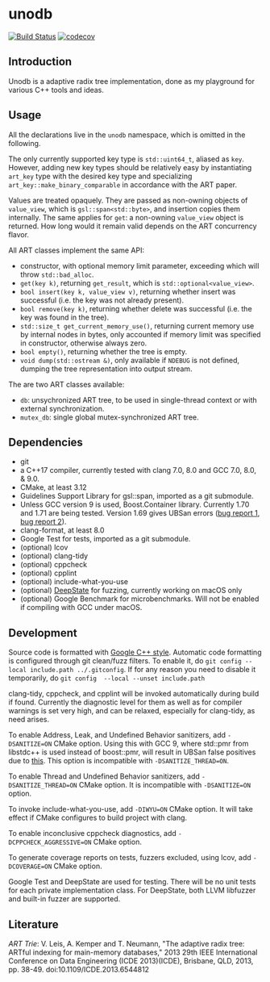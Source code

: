 <!--- -*- gfm -*- -->

# unodb

[![Build
Status](https://travis-ci.org/laurynas-biveinis/unodb.svg?branch=master)](https://travis-ci.org/laurynas-biveinis/unodb)
[![codecov](https://codecov.io/gh/laurynas-biveinis/unodb/branch/master/graph/badge.svg)](https://codecov.io/gh/laurynas-biveinis/unodb)

## Introduction

Unodb is a adaptive radix tree implementation, done as my playground for various
C++ tools and ideas.

## Usage

All the declarations live in the `unodb` namespace, which is omitted in the
following.

The only currently supported key type is `std::uint64_t`, aliased as `key`.
However, adding new key types should be relatively easy by instantiating
`art_key` type with the desired key type and specializing
`art_key::make_binary_comparable` in accordance with the ART paper.

Values are treated opaquely. They are passed as non-owning objects of
`value_view`, which is `gsl::span<std::byte>`, and insertion copies them
internally. The same applies for `get`: a non-owning `value_view` object is
returned. How long would it remain valid depends on the ART concurrency flavor.

All ART classes implement the same API:

* constructor, with optional memory limit parameter, exceeding which will throw
  `std::bad_alloc`.
* `get(key k)`, returning `get_result`, which is `std::optional<value_view>`.
* `bool insert(key k, value_view v)`, returning whether insert was
  successful (i.e. the key was not already present).
* `bool remove(key k)`, returning whether delete was successful (i.e. the
  key was found in the tree).
* `std::size_t get_current_memory_use()`, returning current memory use by
  internal nodes in bytes, only accounted if memory limit was specified in
  constructor, otherwise always zero.
* `bool empty()`, returning whether the tree is empty.
* `void dump(std::ostream &)`, only available if `NDEBUG` is not defined,
  dumping the tree representation into output stream.

The are two ART classes available:

* `db`: unsychronized ART tree, to be used in single-thread context or with
  external synchronization.
* `mutex_db`: single global mutex-synchronized ART tree.

## Dependencies

* git
* a C++17 compiler, currently tested with clang 7.0, 8.0 and GCC 7.0, 8.0, &
  9.0.
* CMake, at least 3.12
* Guidelines Support Library for gsl::span, imported as a git submodule.
* Unless GCC version 9 is used, Boost.Container library. Currently 1.70 and 1.71
  are being tested. Version 1.69 gives UBSan errors ([bug report 1][boostub1],
  [bug report 2][boostub2]).
* clang-format, at least 8.0
* Google Test for tests, imported as a git submodule.
* (optional) lcov
* (optional) clang-tidy
* (optional) cppcheck
* (optional) cpplint
* (optional) include-what-you-use
* (optional) [DeepState][deepstate] for fuzzing, currently working on macOS only
* (optional) Google Benchmark for microbenchmarks. Will not be enabled if
  compiling with GCC under macOS.

## Development

Source code is formatted with [Google C++ style][gc++style]. Automatic code
formatting is configured through git  clean/fuzz filters. To enable it, do `git
config --local include.path ../.gitconfig`. If for any reason you need to
disable it temporarily, do `git config  --local --unset include.path`

clang-tidy, cppcheck, and cpplint will be invoked automatically during build if
found. Currently the diagnostic level for them as well as for compiler warnings
is set very high, and can be relaxed, especially for clang-tidy, as need arises.

To enable Address, Leak, and Undefined Behavior sanitizers, add `-DSANITIZE=ON`
CMake option. Using this with GCC 9, where std::pmr from libstdc++ is used
instead of boost::pmr, will result in UBSan false positives due to
[this][libstdc++ub]. This option is incompatible with `-DSANITIZE_THREAD=ON`.

To enable Thread and Undefined Behavior sanitizers, add `-DSANITIZE_THREAD=ON`
CMake option. It is incompatible with `-DSANITIZE=ON` option.

To invoke include-what-you-use, add `-DIWYU=ON` CMake option. It will take
effect if CMake configures to build project with clang.

To enable inconclusive cppcheck diagnostics, add `-DCPPCHECK_AGGRESSIVE=ON`
CMake option.

To generate coverage reports on tests, fuzzers excluded, using lcov, add
`-DCOVERAGE=ON` CMake option.

Google Test and DeepState are used for testing. There will be no unit tests for
each private implementation class. For DeepState, both LLVM libfuzzer and
built-in fuzzer are supported.

## Literature

*ART Trie*: V. Leis, A. Kemper and T. Neumann, "The adaptive radix tree: ARTful
indexing for main-memory databases," 2013 29th IEEE International Conference on
Data Engineering (ICDE 2013)(ICDE), Brisbane, QLD, 2013, pp. 38-49.
doi:10.1109/ICDE.2013.6544812

[boostub1]: https://gcc.gnu.org/bugzilla/show_bug.cgi?id=80963

[boostub2]: https://bugs.llvm.org/show_bug.cgi?id=39191

[libstdc++ub]: https://gcc.gnu.org/bugzilla/show_bug.cgi?id=90442

[gc++style]: https://google.github.io/styleguide/cppguide.html
"Google C++ Style Guide"

[deepstate]: https://github.com/trailofbits/deepstate "DeepState on GitHub"
